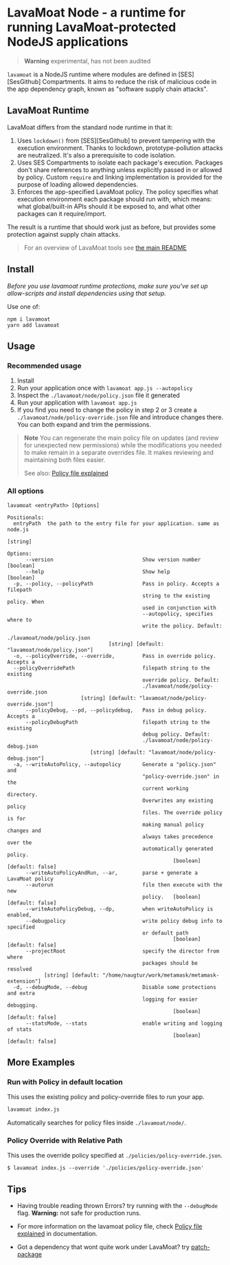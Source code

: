 # LavaMoat Node - a runtime for running LavaMoat-protected NodeJS applications

> **Warning**
> experimental, has not been audited

`lavamoat` is a NodeJS runtime where modules are defined in [SES][SesGithub] Compartments. It aims to reduce the risk of malicious code in the app dependency graph, known as "software supply chain attacks".

## LavaMoat Runtime 

LavaMoat differs from the standard node runtime in that it:

1. Uses `lockdown()` from [SES][SesGithub] to prevent tampering with the execution environment.
   Thanks to lockdown, prototype-pollution attacks are neutralized. It's also a prerequisite to code isolation. 
2. Uses SES Compartments to isolate each package's execution.
   Packages don't share references to anything unless explicitly passed in or allowed by policy. Custom `require` and linking implementation is provided for the purpose of loading allowed dependencies.
3. Enforces the app-specified LavaMoat policy.
   The policy specifies what execution environment each package should run with, which means: what global/built-in APIs should it be exposed to, and what other packages can it require/import.

The result is a runtime that should work just as before, but provides some protection against supply chain attacks.

> For an overview of LavaMoat tools see [the main README](https://github.com/LavaMoat/LavaMoat/tree/main/README.md)


## Install

*Before you use lavamoat runtime protections, make sure you've set up allow-scripts and install dependencies using that setup.*

Use one of:
```
npm i lavamoat
yarn add lavamoat
```

## Usage

### Recommended usage

1. Install 
2. Run your application once with `lavamoat app.js --autopolicy` 
3. Inspect the `./lavamoat/node/policy.json` file it generated
4. Run your application with `lavamoat app.js`
5. If you find you need to change the policy in step 2 or 3 create a `./lavamoat/node/policy-override.json` file and introduce changes there. You can both expand and trim the permissions.

> **Note** 
> You can regenerate the main policy file on updates (and review for unexpected new permissions) while the modifications you needed to make remain in a separate overrides file. It makes reviewing and maintaining both files easier. 
>  
> See also: [Policy file explained](https://github.com/LavaMoat/LavaMoat/tree/main/docs/policy.md)

### All options

```
lavamoat <entryPath> [Options]

Positionals:
  entryPath  the path to the entry file for your application. same as node.js
                                                                        [string]

Options:
      --version                             Show version number        [boolean]
      --help                                Show help                  [boolean]
  -p, --policy, --policyPath                Pass in policy. Accepts a filepath
                                            string to the existing policy. When
                                            used in conjunction with
                                            --autopolicy, specifies where to
                                            write the policy. Default:
                                            ./lavamoat/node/policy.json
                                 [string] [default: "lavamoat/node/policy.json"]
  -o, --policyOverride, --override,         Pass in override policy. Accepts a
  --policyOverridePath                      filepath string to the existing
                                            override policy. Default:
                                            ./lavamoat/node/policy-override.json
                        [string] [default: "lavamoat/node/policy-override.json"]
      --policyDebug, --pd, --policydebug,   Pass in debug policy. Accepts a
      --policyDebugPath                     filepath string to the existing
                                            debug policy. Default:
                                            ./lavamoat/node/policy-debug.json
                           [string] [default: "lavamoat/node/policy-debug.json"]
  -a, --writeAutoPolicy, --autopolicy       Generate a "policy.json" and
                                            "policy-override.json" in the
                                            current working         directory.
                                            Overwrites any existing policy
                                            files. The override policy is for
                                            making manual policy changes and
                                            always takes precedence over the
                                            automatically generated policy.
                                                      [boolean] [default: false]
      --writeAutoPolicyAndRun, --ar,        parse + generate a LavaMoat policy
      --autorun                             file then execute with the new
                                            policy.   [boolean] [default: false]
      --writeAutoPolicyDebug, --dp,         when writeAutoPolicy is enabled,
      --debugpolicy                         write policy debug info to specified
                                            or default path
                                                      [boolean] [default: false]
      --projectRoot                         specify the director from where
                                            packages should be resolved
            [string] [default: "/home/naugtur/work/metamask/metamask-extension"]
  -d, --debugMode, --debug                  Disable some protections and extra
                                            logging for easier debugging.
                                                      [boolean] [default: false]
      --statsMode, --stats                  enable writing and logging of stats
                                                      [boolean] [default: false]

```

## More Examples

### Run with Policy in default location

This uses the existing policy and policy-override files to run your app.

```bash
lavamoat index.js
```

Automatically searches for policy files inside `./lavamoat/node/`.

### Policy Override with Relative Path

This uses the override policy specified at `./policies/policy-override.json`.

```
$ lavamoat index.js --override './policies/policy-override.json'
```

## Tips

- Having trouble reading thrown Errors? try running with the `--debugMode` flag. **Warning:** not safe for production runs.

- For more information on the lavamoat policy file, check [Policy file explained](https://github.com/LavaMoat/LavaMoat/tree/main/docs/policy.md) in documentation.

- Got a dependency that wont quite work under LavaMoat? try [patch-package](https://www.npmjs.com/package/patch-package)
